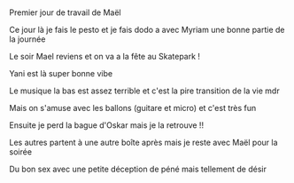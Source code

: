 # 
Premier jour de travail de Maël

Ce jour là je fais le pesto et je fais dodo a avec Myriam une bonne partie de la journée 

Le soir Mael reviens et on va a la fête au Skatepark !

Yani est là super bonne vibe

Le musique la bas est assez terrible et c'est la pire transition de la vie mdr 

Mais on s'amuse avec les ballons (guitare et micro) et c'est très fun 

Ensuite je perd la bague d'Oskar mais je la retrouve !!

Les autres partent à une autre boîte après mais je reste avec Maël pour la soirée 

Du bon sex avec une petite déception de péné mais tellement de désir 

